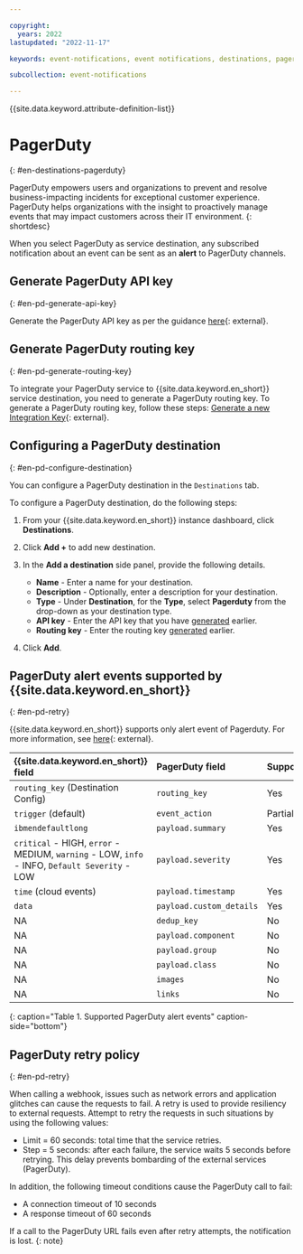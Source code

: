 ```yaml
---

copyright:
  years: 2022
lastupdated: "2022-11-17"

keywords: event-notifications, event notifications, destinations, pagerduty

subcollection: event-notifications

---
```


{{site.data.keyword.attribute-definition-list}}

# PagerDuty
{: #en-destinations-pagerduty}

PagerDuty empowers users and organizations to prevent and resolve business-impacting incidents for exceptional customer experience. PagerDuty helps organizations with the insight to proactively manage events that may impact customers across their IT environment.
{: shortdesc}

When you select PagerDuty as service destination, any subscribed notification about an event can be sent as an **alert** to PagerDuty channels.

## Generate PagerDuty API key
{: #en-pd-generate-api-key}

Generate the PagerDuty API key as per the guidance [here](https://support.pagerduty.com/docs/api-access-keys){: external}.

## Generate PagerDuty routing key
{: #en-pd-generate-routing-key}

To integrate your PagerDuty service to {{site.data.keyword.en_short}} service destination, you need to generate a PagerDuty routing key. To generate a PagerDuty routing key, follow these steps: [Generate a new Integration Key](https://support.pagerduty.com/docs/services-and-integrations#generate-a-new-integration-key){: external}.

## Configuring a PagerDuty destination
{: #en-pd-configure-destination}

You can configure a PagerDuty destination in the `Destinations` tab.

To configure a PagerDuty destination, do the following steps:

1. From your {{site.data.keyword.en_short}} instance dashboard, click **Destinations**.

1. Click **Add +** to add new destination.

1. In the **Add a destination** side panel, provide the following details.

   - **Name** - Enter a name for your destination.
   - **Description** - Optionally, enter a description for your destination.
   - **Type** - Under **Destination**, for the **Type**, select **Pagerduty** from the drop-down as your destination type.
   - **API key** - Enter the API key that you have [generated](#en-pd-generate-api-key) earlier.
   - **Routing key** - Enter the routing key [generated](#en-pd-generate-routing-key) earlier.

1. Click **Add**.

## PagerDuty alert events supported by {{site.data.keyword.en_short}}
{: #en-pd-retry}

{{site.data.keyword.en_short}} supports only alert event of Pagerduty. For more information, see [here](https://developer.pagerduty.com/docs/ZG9jOjExMDI5NTgx-send-an-alert-event){: external}.

| {{site.data.keyword.en_short}} field | PagerDuty field | Supported |
| :---------- | :---------- | :----------|
| `routing_key` (Destination Config) | `routing_key` | Yes |
| `trigger` (default) | `event_action` | Partial |
| `ibmendefaultlong` | `payload.summary` | Yes |
| `critical` - HIGH, `error` - MEDIUM, `warning` - LOW, `info` - INFO, `Default Severity` - LOW | `payload.severity` | Yes |
| `time` (cloud events) | `payload.timestamp` | Yes |
| `data` | `payload.custom_details` | Yes |
| NA | `dedup_key` | No |
| NA | `payload.component` | No |
| NA | `payload.group` | No |
| NA | `payload.class` | No |
| NA | `images` | No |
| NA | `links` | No |
{: caption="Table 1. Supported PagerDuty alert events" caption-side="bottom"}

## PagerDuty retry policy
{: #en-pd-retry}

When calling a webhook, issues such as network errors and application glitches can cause the requests to fail. A retry is used to provide resiliency to external requests. Attempt to retry the requests in such situations by using the following values:

- Limit = 60 seconds: total time that the service retries.
- Step = 5 seconds: after each failure, the service waits 5 seconds before retrying. This delay prevents bombarding of the external services (PagerDuty).

In addition, the following timeout conditions cause the PagerDuty call to fail:

- A connection timeout of 10 seconds
- A response timeout of 60 seconds

If a call to the PagerDuty URL fails even after retry attempts, the notification is lost.
{: note}
